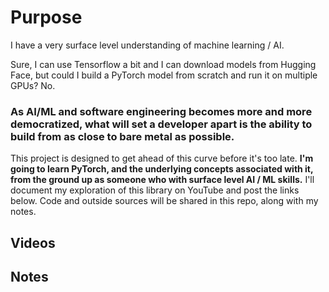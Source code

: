 # Purpose
I have a very surface level understanding of machine learning / AI. 

Sure, I can use Tensorflow a bit and I can download models from Hugging Face, but could I build a PyTorch model from scratch and run it on multiple GPUs? No.

### As AI/ML and software engineering becomes more and more democratized, what will set a developer apart is the ability to build from as close to bare metal as possible.

This project is designed to get ahead of this curve before it's too late. __I'm going to learn PyTorch, and the underlying concepts associated with it, from the ground up as someone who with surface level AI / ML skills.__ I'll document my exploration of this library on YouTube and post the links below. Code and outside sources will be shared in this repo, along with my notes.

## Videos


## Notes
